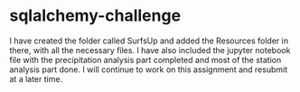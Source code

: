 # sqlalchemy-challenge

I have created the folder called SurfsUp and added the Resources folder in there, with all the necessary files. I have also included the jupyter notebook 
file with the precipitation analysis part completed and most of the station analysis part done. I will continue to work on this assignment and resubmit at a later time.
